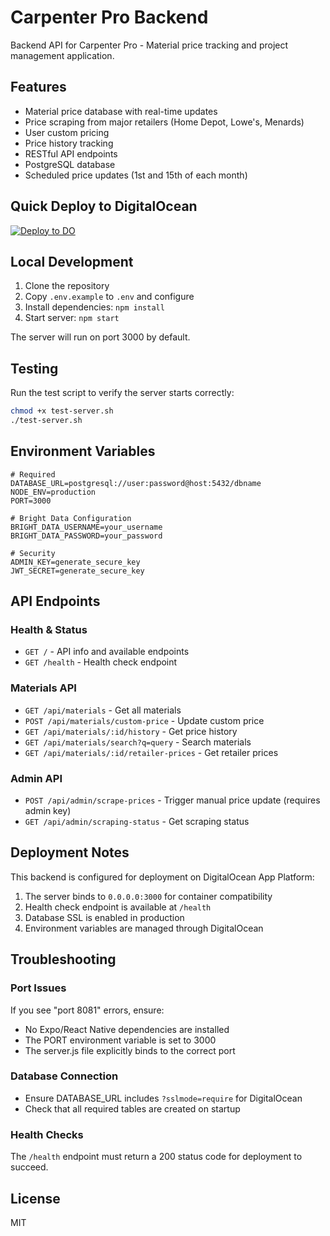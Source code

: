 # Carpenter Pro Backend

Backend API for Carpenter Pro - Material price tracking and project management application.

## Features

- Material price database with real-time updates
- Price scraping from major retailers (Home Depot, Lowe's, Menards)
- User custom pricing
- Price history tracking
- RESTful API endpoints
- PostgreSQL database
- Scheduled price updates (1st and 15th of each month)

## Quick Deploy to DigitalOcean

[![Deploy to DO](https://www.deploytodo.com/do-btn-blue.svg)](https://cloud.digitalocean.com/apps/new?repo=https://github.com/bradz86/carpenter-pro-backend/tree/main)

## Local Development

1. Clone the repository
2. Copy `.env.example` to `.env` and configure
3. Install dependencies: `npm install`
4. Start server: `npm start`

The server will run on port 3000 by default.

## Testing

Run the test script to verify the server starts correctly:
```bash
chmod +x test-server.sh
./test-server.sh
```

## Environment Variables

```env
# Required
DATABASE_URL=postgresql://user:password@host:5432/dbname
NODE_ENV=production
PORT=3000

# Bright Data Configuration
BRIGHT_DATA_USERNAME=your_username
BRIGHT_DATA_PASSWORD=your_password

# Security
ADMIN_KEY=generate_secure_key
JWT_SECRET=generate_secure_key
```

## API Endpoints

### Health & Status
- `GET /` - API info and available endpoints
- `GET /health` - Health check endpoint

### Materials API
- `GET /api/materials` - Get all materials
- `POST /api/materials/custom-price` - Update custom price
- `GET /api/materials/:id/history` - Get price history
- `GET /api/materials/search?q=query` - Search materials
- `GET /api/materials/:id/retailer-prices` - Get retailer prices

### Admin API
- `POST /api/admin/scrape-prices` - Trigger manual price update (requires admin key)
- `GET /api/admin/scraping-status` - Get scraping status

## Deployment Notes

This backend is configured for deployment on DigitalOcean App Platform:

1. The server binds to `0.0.0.0:3000` for container compatibility
2. Health check endpoint is available at `/health`
3. Database SSL is enabled in production
4. Environment variables are managed through DigitalOcean

## Troubleshooting

### Port Issues
If you see "port 8081" errors, ensure:
- No Expo/React Native dependencies are installed
- The PORT environment variable is set to 3000
- The server.js file explicitly binds to the correct port

### Database Connection
- Ensure DATABASE_URL includes `?sslmode=require` for DigitalOcean
- Check that all required tables are created on startup

### Health Checks
The `/health` endpoint must return a 200 status code for deployment to succeed.

## License

MIT

